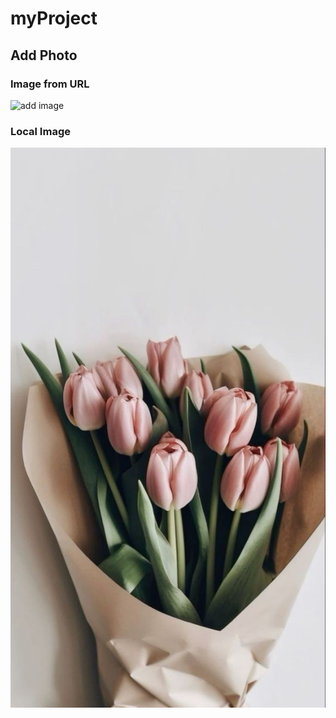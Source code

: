 # myProject

## Add Photo

### Image from URL

![add image](https://th.bing.com/th/id/OIP.6udx6JTh5XbxKKeE0Fu61AHaEW?rs=1&pid=ImgDetMain)

### Local Image

![adding photo](./img1.jpg)

